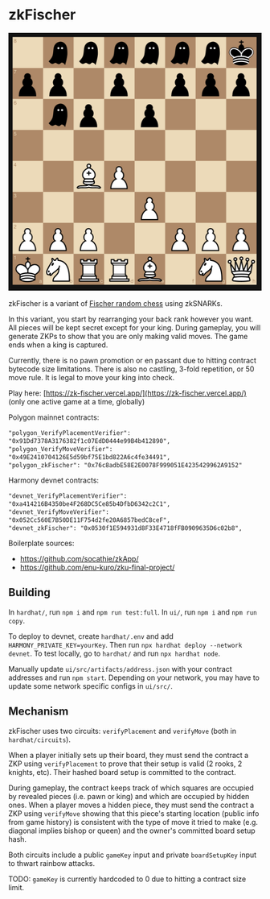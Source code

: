 # zkFischer

<img src="ui/public/gameplay.png" width="512" height="512" />

zkFischer is a variant of [Fischer random chess](https://en.wikipedia.org/wiki/Fischer_random_chess) using zkSNARKs.

In this variant, you start by rearranging your back rank however you want. All pieces will be kept secret except for your king. During gameplay, you will generate ZKPs to show that you are only making valid moves. The game ends when a king is captured.

Currently, there is no pawn promotion or en passant due to hitting contract bytecode size limitations. There is also no castling, 3-fold repetition, or 50 move rule. It is legal to move your king into check.

Play here: [https://zk-fischer.vercel.app/](https://zk-fischer.vercel.app/) (only one active game at a time, globally)

Polygon mainnet contracts:
```
"polygon_VerifyPlacementVerifier": "0x91Dd7378A3176382f1c07EdD0444e99B4b412890",
"polygon_VerifyMoveVerifier": "0x49E2410704126E5d59bf75E1bd822A6c4fe34491",
"polygon_zkFischer": "0x76c8adbE58E2E0078F999051E4235429962A9152"
```

Harmony devnet contracts:
```
"devnet_VerifyPlacementVerifier": "0xa414216B4350be4F268DC5Ce85b4DfbD6342c2C1",
"devnet_VerifyMoveVerifier": "0x052Cc560E7B50DE11F754d2fe20A6857bedC8ceF",
"devnet_zkFischer": "0x0530f1E594931d8F33E4718fFB0909635D6c02b8",
```

Boilerplate sources:
* https://github.com/socathie/zkApp/
* https://github.com/enu-kuro/zku-final-project/


## Building

In `hardhat/`, run `npm i` and `npm run test:full`. In `ui/`, run `npm i` and `npm run copy`.

To deploy to devnet, create `hardhat/.env` and add `HARMONY_PRIVATE_KEY=yourKey`. Then run `npx hardhat deploy --network devnet`. To test locally, go to `hardhat/` and run `npx hardhat node`.

Manually update `ui/src/artifacts/address.json` with your contract addresses and run `npm start`. Depending on your network, you may have to update some network specific configs in `ui/src/`.

## Mechanism

zkFischer uses two circuits: `verifyPlacement` and `verifyMove` (both in `hardhat/circuits`).

When a player initially sets up their board, they must send the contract a ZKP using `verifyPlacement` to prove that their setup is valid (2 rooks, 2 knights, etc). Their hashed board setup is committed to the contract.

During gameplay, the contract keeps track of which squares are occupied by revealed pieces (i.e. pawn or king) and which are occupied by hidden ones. When a player moves a hidden piece, they must send the contract a ZKP using `verifyMove` showing that this piece's starting location (public info from game history) is consistent with the type of move it tried to make (e.g. diagonal implies bishop or queen) and the owner's committed board setup hash.

Both circuits include a public `gameKey` input and private `boardSetupKey` input to thwart rainbow attacks.

TODO: `gameKey` is currently hardcoded to 0 due to hitting a contract size limit.
